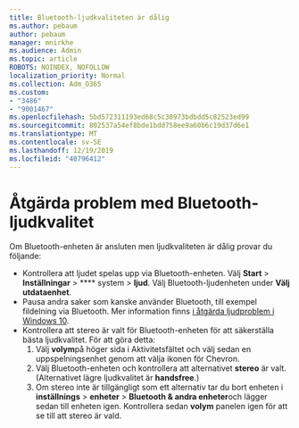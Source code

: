 ```yaml
---
title: Bluetooth-ljudkvaliteten är dålig
ms.author: pebaum
author: pebaum
manager: mnirkhe
ms.audience: Admin
ms.topic: article
ROBOTS: NOINDEX, NOFOLLOW
localization_priority: Normal
ms.collection: Adm_O365
ms.custom:
- "3486"
- "9001467"
ms.openlocfilehash: 5bd572311193ed68c5c38973bdbdd5c82523ed99
ms.sourcegitcommit: 802537a54ef8bde1bdd758ee9a60b6c19d37d6e1
ms.translationtype: MT
ms.contentlocale: sv-SE
ms.lasthandoff: 12/19/2019
ms.locfileid: "40796412"
---
```

# <a name="fix-bluetooth-audio-quality-issue"></a>Åtgärda problem med Bluetooth-ljudkvalitet

Om Bluetooth-enheten är ansluten men ljudkvaliteten är dålig provar du följande:

- Kontrollera att ljudet spelas upp via Bluetooth-enheten. Välj **Start** > **Inställningar** > **** system > **ljud**. Välj Bluetooth-ljudenheten under **Välj utdataenhet**.
- Pausa andra saker som kanske använder Bluetooth, till exempel fildelning via Bluetooth. Mer information finns [i åtgärda ljudproblem i Windows 10](https://support.microsoft.com/help/4520288/windows-10-fix-sound-problems).
- Kontrollera att stereo är valt för Bluetooth-enheten för att säkerställa bästa ljudkvalitet. För att göra detta: 
    1. Välj **volym**på höger sida i Aktivitetsfältet och välj sedan en uppspelningsenhet genom att välja ikonen för Chevron.
    2. Välj Bluetooth-enheten och kontrollera att alternativet **stereo** är valt. (Alternativet lägre ljudkvalitet är **handsfree**.)
    3. Om stereo inte är tillgängligt som ett alternativ tar du bort enheten i **inställnings** > **enheter** > **Bluetooth & andra enheter**och lägger sedan till enheten igen. Kontrollera sedan **volym** panelen igen för att se till att stereo är vald.

